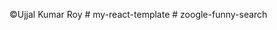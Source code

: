 ©️Ujjal Kumar Roy
#   m y - r e a c t - t e m p l a t e  
 #   z o o g l e - f u n n y - s e a r c h  
 